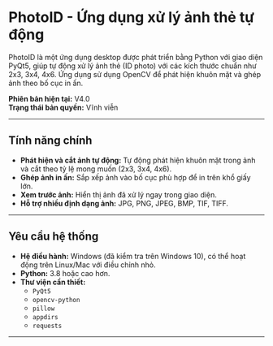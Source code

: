 # PhotoID - Ứng dụng xử lý ảnh thẻ tự động

PhotoID là một ứng dụng desktop được phát triển bằng Python với giao diện PyQt5, giúp tự động xử lý ảnh thẻ (ID photo) với các kích thước chuẩn như 2x3, 3x4, 4x6. Ứng dụng sử dụng OpenCV để phát hiện khuôn mặt và ghép ảnh theo bố cục in ấn.

**Phiên bản hiện tại:** V4.0  
**Trạng thái bản quyền:** Vĩnh viễn  

---

## Tính năng chính
- **Phát hiện và cắt ảnh tự động:** Tự động phát hiện khuôn mặt trong ảnh và cắt theo tỷ lệ mong muốn (2x3, 3x4, 4x6).
- **Ghép ảnh in ấn:** Sắp xếp ảnh vào bố cục phù hợp để in trên khổ giấy lớn.
- **Xem trước ảnh:** Hiển thị ảnh đã xử lý ngay trong giao diện.
- **Hỗ trợ nhiều định dạng ảnh:** JPG, PNG, JPEG, BMP, TIF, TIFF.

---

## Yêu cầu hệ thống
- **Hệ điều hành:** Windows (đã kiểm tra trên Windows 10), có thể hoạt động trên Linux/Mac với điều chỉnh nhỏ.
- **Python:** 3.8 hoặc cao hơn.
- **Thư viện cần thiết:**
  - `PyQt5`
  - `opencv-python`
  - `pillow`
  - `appdirs`
  - `requests`

---
